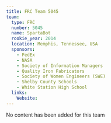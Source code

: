 ```yaml
---
title: FRC Team 5045
team:
  type: FRC
  number: 5045
  name: SpartaBot
  rookie_year: 2014
  location: Memphis, Tennessee, USA
  sponsors:
    - FedEx
    - NASA
    - Society of Information Managers
    - Quality Iron Fabricators
    - Society of Women Engineers (SWE)
    - Shelby County Schools
    - White Station High School
  links:
    Website: 
---
```

No content has been added for this team